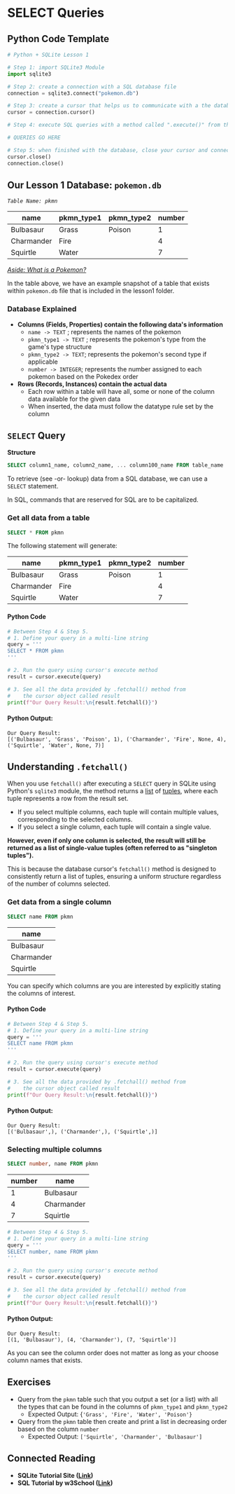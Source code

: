 # SELECT Queries

## Python Code Template

```python
# Python + SQLite Lesson 1

# Step 1: import SQLite3 Module
import sqlite3

# Step 2: create a connection with a SQL database file
connection = sqlite3.connect("pokemon.db")

# Step 3: create a cursor that helps us to communicate with a the database
cursor = connection.cursor()

# Step 4: execute SQL queries with a method called ".execute()" from the cursor

# QUERIES GO HERE

# Step 5: when finished with the database, close your cursor and connection
cursor.close()
connection.close()
```

## Our Lesson 1 Database: `pokemon.db`

_`Table Name: pkmn`_

<table data-full-width="true"><thead><tr><th>name</th><th>pkmn_type1</th><th>pkmn_type2</th><th>number</th></tr></thead><tbody><tr><td>Bulbasaur</td><td>Grass</td><td>Poison</td><td>1</td></tr><tr><td>Charmander</td><td>Fire</td><td></td><td>4</td></tr><tr><td>Squirtle</td><td>Water</td><td></td><td>7</td></tr></tbody></table>

[_Aside: What is a Pokemon?_](https://en.wikipedia.org/wiki/Pok%C3%A9mon)

In the table above, we have an example snapshot of a table that exists within `pokemon.db` file  that is included in the lesson1 folder.

### Database Explained

* **Columns (Fields, Properties) contain the following data's information**
  * `name -> TEXT` ; represents the names of the pokemon
  * `pkmn_type1 -> TEXT` ; represents the pokemon's type from the game's type structure
  * `pkmn_type2 -> TEXT`; represents the pokemon's second type if applicable
  * `number -> INTEGER`; represents the number  assigned to each pokemon based on the Pokedex order
* **Rows (Records, Instances) contain the actual data**
  * Each row within a table will have all, some or none of the column data available for the given data
  * When inserted, the data must follow the datatype rule set by the column

## `SELECT` Query

**Structure**

```sql
SELECT column1_name, column2_name, ... column100_name FROM table_name
```

To retrieve (see -or- lookup) data from a SQL database, we can use a `SELECT` statement.

In SQL, commands that are reserved for SQL are to be capitalized.

### Get all data from a table

```sql
SELECT * FROM pkmn
```

The following statement will generate:

<table data-full-width="true"><thead><tr><th>name</th><th>pkmn_type1</th><th>pkmn_type2</th><th>number</th></tr></thead><tbody><tr><td>Bulbasaur</td><td>Grass</td><td>Poison</td><td>1</td></tr><tr><td>Charmander</td><td>Fire</td><td></td><td>4</td></tr><tr><td>Squirtle</td><td>Water</td><td></td><td>7</td></tr></tbody></table>

#### Python Code

```python
# Between Step 4 & Step 5.
# 1. Define your query in a multi-line string
query = ''' 
SELECT * FROM pkmn
'''

# 2. Run the query using cursor's execute method
result = cursor.execute(query)

# 3. See all the data provided by .fetchall() method from 
#    the cursor object called result
print(f"Our Query Result:\n{result.fetchall()}")
```

#### Python Output:

```
Our Query Result:
[('Bulbasaur', 'Grass', 'Poison', 1), ('Charmander', 'Fire', None, 4), ('Squirtle', 'Water', None, 7)]
```

## Understanding `.fetchall()`

When you use `fetchall()` after executing a `SELECT` query in SQLite using Python's `sqlite3` module, the method returns a [list](../../02-programming-in-python/tuples-and-lists/list-basics.md) of [tuples](../../02-programming-in-python/tuples-and-lists/tuples.md), where each tuple represents a row from the result set.

* If you select multiple columns, each tuple will contain multiple values, corresponding to the selected columns.
* If you select a single column, each tuple will contain a single value.

**However, even if only one column is selected, the result will still be returned as a list of single-value tuples (often referred to as "singleton tuples").**&#x20;

This is because the database cursor's `fetchall()` method is designed to consistently return a list of tuples, ensuring a uniform structure regardless of the number of columns selected.

### Get data from a single column

```sql
SELECT name FROM pkmn
```

<table data-full-width="true"><thead><tr><th>name</th></tr></thead><tbody><tr><td>Bulbasaur</td></tr><tr><td>Charmander</td></tr><tr><td>Squirtle</td></tr></tbody></table>

You can specify which columns are you are interested by explicitly stating the columns of interest.

#### Python Code

```python
# Between Step 4 & Step 5.
# 1. Define your query in a multi-line string
query = ''' 
SELECT name FROM pkmn
'''

# 2. Run the query using cursor's execute method
result = cursor.execute(query)

# 3. See all the data provided by .fetchall() method from 
#    the cursor object called result
print(f"Our Query Result:\n{result.fetchall()}")
```

#### Python Output:

```
Our Query Result:
[('Bulbasaur',), ('Charmander',), ('Squirtle',)]
```

### Selecting multiple columns

```sql
SELECT number, name FROM pkmn
```

<table data-full-width="true"><thead><tr><th>number</th><th>name</th></tr></thead><tbody><tr><td>1</td><td>Bulbasaur</td></tr><tr><td>4</td><td>Charmander</td></tr><tr><td>7</td><td>Squirtle</td></tr></tbody></table>

```python
# Between Step 4 & Step 5.
# 1. Define your query in a multi-line string
query = ''' 
SELECT number, name FROM pkmn
'''

# 2. Run the query using cursor's execute method
result = cursor.execute(query)

# 3. See all the data provided by .fetchall() method from 
#    the cursor object called result
print(f"Our Query Result:\n{result.fetchall()}")
```

#### Python Output:

```
Our Query Result:
[(1, 'Bulbasaur'), (4, 'Charmander'), (7, 'Squirtle')]
```

As you can see the column order does not matter as long as your choose column names that exists.

## Exercises

* Query from the `pkmn` table such that you output a set (or a list) with all the types that can be found in the columns of `pkmn_type1` and `pkmn_type2`
  * Expected Output: {`'Grass', 'Fire', 'Water', 'Poison'}`
* Query from the `pkmn` table then create and print a list in decreasing order based on the column `number`
  * Expected Output: `['Squirtle', 'Charmander', 'Bulbasaur']`

## Connected Reading

* **SQLite Tutorial Site (**[**Link**](https://www.sqlitetutorial.net/)**)**
* **SQL Tutorial by w3School (**[**Link**](https://www.w3schools.com/sql/)**)**
